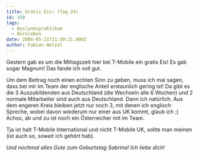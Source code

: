 ```yaml
---
title: Gratis Eis! (Tag 24)
id: 158
tags:
  - Auslandspraktikum
  - Büroleben
date: 2008-05-21T21:59:21.000Z
author: Fabian Wetzel
---
```


Gestern gab es um die Mittagszeit hier bei T-Mobile ein gratis Eis! Es gab sogar Magnum! Das fande ich voll gut.

Um dem Beitrag noch einen echten Sinn zu geben, muss ich mal sagen, dass bei mir im Team der englische Anteil erstaunlich gering ist! Da gibt es die 3 Auszubildenden aus Deutschland (die Wechseln alle 6 Wochen) und 2 normale Mitarbeiter sind auch aus Deutschland. Dann ich natürlich. Aus dem engeren Kreis bleiben jetzt nur noch 3, mit denen ich englisch Spreche, wobei davon wiederum nur einer aus UK kommt, glaub ich ;) Achso, ab und zu ist noch ein Österreicher mit im Team.

Tja ist halt T-Mobile International und nicht T-Mobile UK, sollte man meinen (ist auch so, soweit ich gehört hab).

_Und nochmal alles Gute zum Geburtstag Sabrina! Ich liebe dich!_


